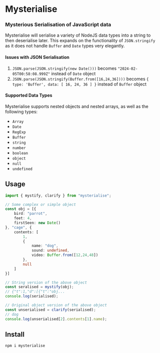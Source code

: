 # Mysterialise
### Mysterious Serialisation of JavaScript data
Mysterialise will serialise a variety of NodeJS data types into a string to then deserialise later. This expands on the functionality of `JSON.stringify` as it does not handle `Buffer` and `Date` types very elegantly.

#### Issues with JSON Serialisation
1. `JSON.parse(JSON.stringify(new Date()))` becomes `"2024-02-05T00:58:08.999Z"` instead of `Date` object  
1. `JSON.parse(JSON.stringify(Buffer.from([16,24,36])))` becomes `{ type: 'Buffer', data: [ 16, 24, 36 ] }` instead of `Buffer` object  

#### Supported Data Types
Mysterialise supports nested objects and nested arrays, as well as the following types:
- `Array`
- `Date`
- `RegExp`
- `Buffer`
- `string`
- `number`
- `boolean`
- `object`
- `null`
- `undefined`

## Usage
```ts
import { mystify, clarify } from "mysterialise";

// Some complex or simple object
const obj = [{
    bird: "parrot",
    feet: 4,
    firstSeen: new Date()
}, "cage", {
    contents: [
        1,
        {
            name: "dog",
            sound: undefined,
            video: Buffer.from([12,24,48])
        },
        null
    ]
}]

// String version of the above object
const seralised = mystify(obj);
// {"t":1,"d":[{"t":"obj...
console.log(serialised);

// Original object version of the above object
const unserialised = clarify(serialised);
// dog
console.log(unserialised[2].contents[1].name);
```

## Install
```
npm i mysterialise
```
